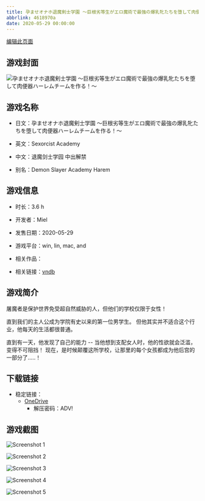 ```yaml
---
title: 孕ませオナホ退魔剣士学園 ～巨根劣等生がエロ魔術で最強の爆乳牝たちを堕して肉便器ハーレムチームを作る！～
abbrlink: 4618970a
date: 2020-05-29 00:00:00
---
```

[编辑此页面](https://github.com/ACG-3/ADV3-source/blob/main/source/_posts/games/%E5%AD%95%E3%81%BE%E3%81%9B%E3%82%AA%E3%83%8A%E3%83%9B%E9%80%80%E9%AD%94%E5%89%A3%E5%A3%AB%E5%AD%A6%E5%9C%92%20%EF%BD%9E%E5%B7%A8%E6%A0%B9%E5%8A%A3%E7%AD%89%E7%94%9F%E3%81%8C%E3%82%A8%E3%83%AD%E9%AD%94%E8%A1%93%E3%81%A7%E6%9C%80%E5%BC%B7%E3%81%AE%E7%88%86%E4%B9%B3%E7%89%9D%E3%81%9F%E3%81%A1%E3%82%92%E5%A0%95%E3%81%97%E3%81%A6%E8%82%89%E4%BE%BF%E5%99%A8%E3%83%8F%E3%83%BC%E3%83%AC%E3%83%A0%E3%83%81%E3%83%BC%E3%83%A0%E3%82%92%E4%BD%9C%E3%82%8B%EF%BC%81%EF%BD%9E.md)

## 游戏封面

![孕ませオナホ退魔剣士学園 ～巨根劣等生がエロ魔術で最強の爆乳牝たちを堕して肉便器ハーレムチームを作る！～](https://pan.timero.xyz/d/onedrive/img_lib_001/%E5%AD%95%E3%81%BE%E3%81%9B%E3%82%AA%E3%83%8A%E3%83%9B%E9%80%80%E9%AD%94%E5%89%A3%E5%A3%AB%E5%AD%A6%E5%9C%92%20%EF%BD%9E%E5%B7%A8%E6%A0%B9%E5%8A%A3%E7%AD%89%E7%94%9F%E3%81%8C%E3%82%A8%E3%83%AD%E9%AD%94%E8%A1%93%E3%81%A7%E6%9C%80%E5%BC%B7%E3%81%AE%E7%88%86%E4%B9%B3%E7%89%9D%E3%81%9F%E3%81%A1%E3%82%92%E5%A0%95%E3%81%97%E3%81%A6%E8%82%89%E4%BE%BF%E5%99%A8%E3%83%8F%E3%83%BC%E3%83%AC%E3%83%A0%E3%83%81%E3%83%BC%E3%83%A0%E3%82%92%E4%BD%9C%E3%82%8B%EF%BC%81%EF%BD%9E_cover.avif)


## 游戏名称

- 日文：孕ませオナホ退魔剣士学園 ～巨根劣等生がエロ魔術で最強の爆乳牝たちを堕して肉便器ハーレムチームを作る！～
- 英文：Sexorcist Academy
- 中文：退魔剑士学园 中出解禁

- 别名：Demon Slayer Academy Harem


## 游戏信息

- 时长：3.6 h
- 开发者：Miel
- 发售日期：2020-05-29
- 游戏平台：win, lin, mac, and
- 相关作品：

- 相关链接：[vndb](https://vndb.org/v28460)


## 游戏简介

屠魔者是保护世界免受超自然威胁的人，但他们的学校仅限于女性！

直到我们的主人公成为学院有史以来的第一位男学生。
但他其实并不适合这个行业，他每天的生活都很普通。

直到有一天，他发现了自己的能力 --
当他想到支配女人时，他的性欲就会泛滥，变得不可阻挡！
现在，是时候颠覆这所学校，让那里的每个女孩都成为他后宫的一部分了.....！




## 下载链接

- 稳定链接：
    - [OneDrive](https://pan.timero.xyz/onedrive/adv_lib_001/%E5%AD%95%E3%81%BE%E3%81%9B%E3%82%AA%E3%83%8A%E3%83%9B%E9%80%80%E9%AD%94%E5%89%A3%E5%A3%AB%E5%AD%A6%E5%9C%92%20%EF%BD%9E%E5%B7%A8%E6%A0%B9%E5%8A%A3%E7%AD%89%E7%94%9F%E3%81%8C%E3%82%A8%E3%83%AD%E9%AD%94%E8%A1%93%E3%81%A7%E6%9C%80%E5%BC%B7%E3%81%AE%E7%88%86%E4%B9%B3%E7%89%9D%E3%81%9F%E3%81%A1%E3%82%92%E5%A0%95%E3%81%97%E3%81%A6%E8%82%89%E4%BE%BF%E5%99%A8%E3%83%8F%E3%83%BC%E3%83%AC%E3%83%A0%E3%83%81%E3%83%BC%E3%83%A0%E3%82%92%E4%BD%9C%E3%82%8B%EF%BC%81%EF%BD%9E)
        - 解压密码：ADV!



## 游戏截图


![Screenshot 1](https://pan.timero.xyz/d/onedrive/img_lib_001/%E5%AD%95%E3%81%BE%E3%81%9B%E3%82%AA%E3%83%8A%E3%83%9B%E9%80%80%E9%AD%94%E5%89%A3%E5%A3%AB%E5%AD%A6%E5%9C%92%20%EF%BD%9E%E5%B7%A8%E6%A0%B9%E5%8A%A3%E7%AD%89%E7%94%9F%E3%81%8C%E3%82%A8%E3%83%AD%E9%AD%94%E8%A1%93%E3%81%A7%E6%9C%80%E5%BC%B7%E3%81%AE%E7%88%86%E4%B9%B3%E7%89%9D%E3%81%9F%E3%81%A1%E3%82%92%E5%A0%95%E3%81%97%E3%81%A6%E8%82%89%E4%BE%BF%E5%99%A8%E3%83%8F%E3%83%BC%E3%83%AC%E3%83%A0%E3%83%81%E3%83%BC%E3%83%A0%E3%82%92%E4%BD%9C%E3%82%8B%EF%BC%81%EF%BD%9E_Screenshot_1.avif)

![Screenshot 2](https://pan.timero.xyz/d/onedrive/img_lib_001/%E5%AD%95%E3%81%BE%E3%81%9B%E3%82%AA%E3%83%8A%E3%83%9B%E9%80%80%E9%AD%94%E5%89%A3%E5%A3%AB%E5%AD%A6%E5%9C%92%20%EF%BD%9E%E5%B7%A8%E6%A0%B9%E5%8A%A3%E7%AD%89%E7%94%9F%E3%81%8C%E3%82%A8%E3%83%AD%E9%AD%94%E8%A1%93%E3%81%A7%E6%9C%80%E5%BC%B7%E3%81%AE%E7%88%86%E4%B9%B3%E7%89%9D%E3%81%9F%E3%81%A1%E3%82%92%E5%A0%95%E3%81%97%E3%81%A6%E8%82%89%E4%BE%BF%E5%99%A8%E3%83%8F%E3%83%BC%E3%83%AC%E3%83%A0%E3%83%81%E3%83%BC%E3%83%A0%E3%82%92%E4%BD%9C%E3%82%8B%EF%BC%81%EF%BD%9E_Screenshot_2.avif)

![Screenshot 3](https://pan.timero.xyz/d/onedrive/img_lib_001/%E5%AD%95%E3%81%BE%E3%81%9B%E3%82%AA%E3%83%8A%E3%83%9B%E9%80%80%E9%AD%94%E5%89%A3%E5%A3%AB%E5%AD%A6%E5%9C%92%20%EF%BD%9E%E5%B7%A8%E6%A0%B9%E5%8A%A3%E7%AD%89%E7%94%9F%E3%81%8C%E3%82%A8%E3%83%AD%E9%AD%94%E8%A1%93%E3%81%A7%E6%9C%80%E5%BC%B7%E3%81%AE%E7%88%86%E4%B9%B3%E7%89%9D%E3%81%9F%E3%81%A1%E3%82%92%E5%A0%95%E3%81%97%E3%81%A6%E8%82%89%E4%BE%BF%E5%99%A8%E3%83%8F%E3%83%BC%E3%83%AC%E3%83%A0%E3%83%81%E3%83%BC%E3%83%A0%E3%82%92%E4%BD%9C%E3%82%8B%EF%BC%81%EF%BD%9E_Screenshot_3.avif)

![Screenshot 4](https://pan.timero.xyz/d/onedrive/img_lib_001/%E5%AD%95%E3%81%BE%E3%81%9B%E3%82%AA%E3%83%8A%E3%83%9B%E9%80%80%E9%AD%94%E5%89%A3%E5%A3%AB%E5%AD%A6%E5%9C%92%20%EF%BD%9E%E5%B7%A8%E6%A0%B9%E5%8A%A3%E7%AD%89%E7%94%9F%E3%81%8C%E3%82%A8%E3%83%AD%E9%AD%94%E8%A1%93%E3%81%A7%E6%9C%80%E5%BC%B7%E3%81%AE%E7%88%86%E4%B9%B3%E7%89%9D%E3%81%9F%E3%81%A1%E3%82%92%E5%A0%95%E3%81%97%E3%81%A6%E8%82%89%E4%BE%BF%E5%99%A8%E3%83%8F%E3%83%BC%E3%83%AC%E3%83%A0%E3%83%81%E3%83%BC%E3%83%A0%E3%82%92%E4%BD%9C%E3%82%8B%EF%BC%81%EF%BD%9E_Screenshot_4.avif)

![Screenshot 5](https://pan.timero.xyz/d/onedrive/img_lib_001/%E5%AD%95%E3%81%BE%E3%81%9B%E3%82%AA%E3%83%8A%E3%83%9B%E9%80%80%E9%AD%94%E5%89%A3%E5%A3%AB%E5%AD%A6%E5%9C%92%20%EF%BD%9E%E5%B7%A8%E6%A0%B9%E5%8A%A3%E7%AD%89%E7%94%9F%E3%81%8C%E3%82%A8%E3%83%AD%E9%AD%94%E8%A1%93%E3%81%A7%E6%9C%80%E5%BC%B7%E3%81%AE%E7%88%86%E4%B9%B3%E7%89%9D%E3%81%9F%E3%81%A1%E3%82%92%E5%A0%95%E3%81%97%E3%81%A6%E8%82%89%E4%BE%BF%E5%99%A8%E3%83%8F%E3%83%BC%E3%83%AC%E3%83%A0%E3%83%81%E3%83%BC%E3%83%A0%E3%82%92%E4%BD%9C%E3%82%8B%EF%BC%81%EF%BD%9E_Screenshot_5.avif)

